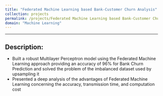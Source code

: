```yaml
---
title: "Federated Machine Learning based Bank-Customer Churn Analysis"
collection: projects
permalink: /projects/Federated Machine Learning based Bank-Customer Churn Analysis
domain: "Machine Learning"
---
```


---

## Description:

- Built a robust Multilayer Perceptron model using the Federated Machine Learning approach providing an accuracy of 96% for Bank Churn Prediction and solved the problem of the imbalanced dataset used by upsampling it
- Presented a deep analysis of the advantages of Federated Machine Learning concerning the accuracy, transmission time, and computation cost
